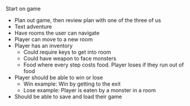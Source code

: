 Start on game
* Plan out game, then review plan with one of the three of us 
* Text adventure
* Have rooms the user can navigate
* Player can move to a new room
* Player has an inventory
  * Could require keys to get into room
  * Could have weapon to face monsters
  * Food where every step costs food. Player loses if they run out of food
* Player should be able to win or lose
  * Win example: Win by getting to the exit
  * Lose example: Player is eaten by a monster in a room
* Should be able to save and load their game

